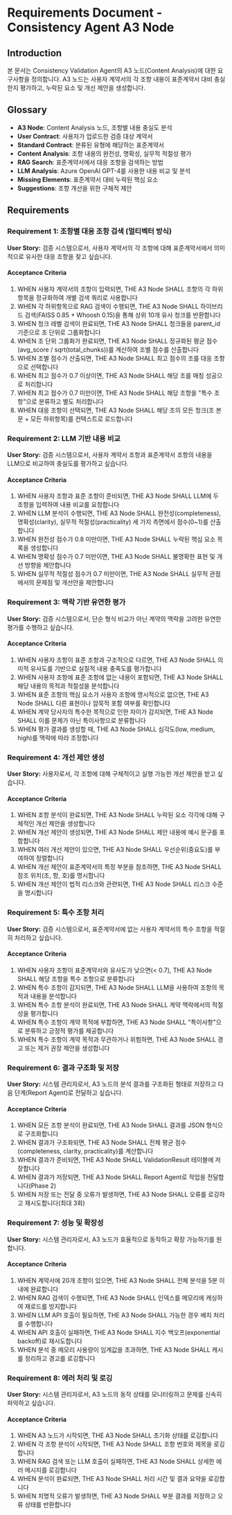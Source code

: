 # Requirements Document - Consistency Agent A3 Node

## Introduction

본 문서는 Consistency Validation Agent의 A3 노드(Content Analysis)에 대한 요구사항을 정의합니다. A3 노드는 사용자 계약서의 각 조항 내용이 표준계약서 대비 충실한지 평가하고, 누락된 요소 및 개선 제안을 생성합니다.

## Glossary

- **A3 Node**: Content Analysis 노드, 조항별 내용 충실도 분석
- **User Contract**: 사용자가 업로드한 검증 대상 계약서
- **Standard Contract**: 분류된 유형에 해당하는 표준계약서
- **Content Analysis**: 조항 내용의 완전성, 명확성, 실무적 적절성 평가
- **RAG Search**: 표준계약서에서 대응 조항을 검색하는 방법
- **LLM Analysis**: Azure OpenAI GPT-4를 사용한 내용 비교 및 분석
- **Missing Elements**: 표준계약서 대비 누락된 핵심 요소
- **Suggestions**: 조항 개선을 위한 구체적 제안

## Requirements

### Requirement 1: 조항별 대응 조항 검색 (멀티벡터 방식)

**User Story:** 검증 시스템으로서, 사용자 계약서의 각 조항에 대해 표준계약서에서 의미적으로 유사한 대응 조항을 찾고 싶습니다.

#### Acceptance Criteria

1. WHEN 사용자 계약서의 조항이 입력되면, THE A3 Node SHALL 조항의 각 하위항목을 정규화하여 개별 검색 쿼리로 사용합니다
2. WHEN 각 하위항목으로 RAG 검색이 수행되면, THE A3 Node SHALL 하이브리드 검색(FAISS 0.85 + Whoosh 0.15)을 통해 상위 10개 유사 청크를 반환합니다
3. WHEN 청크 레벨 검색이 완료되면, THE A3 Node SHALL 청크들을 parent_id 기준으로 조 단위로 그룹화합니다
4. WHEN 조 단위 그룹화가 완료되면, THE A3 Node SHALL 정규화된 평균 점수(avg_score / sqrt(total_chunks))를 계산하여 조별 점수를 산출합니다
5. WHEN 조별 점수가 산출되면, THE A3 Node SHALL 최고 점수의 조를 대응 조항으로 선택합니다
6. WHEN 최고 점수가 0.7 이상이면, THE A3 Node SHALL 해당 조를 매칭 성공으로 처리합니다
7. WHEN 최고 점수가 0.7 미만이면, THE A3 Node SHALL 해당 조항을 "특수 조항"으로 분류하고 별도 처리합니다
8. WHEN 대응 조항이 선택되면, THE A3 Node SHALL 해당 조의 모든 청크(조 본문 + 모든 하위항목)를 컨텍스트로 로드합니다

### Requirement 2: LLM 기반 내용 비교

**User Story:** 검증 시스템으로서, 사용자 계약서 조항과 표준계약서 조항의 내용을 LLM으로 비교하여 충실도를 평가하고 싶습니다.

#### Acceptance Criteria

1. WHEN 사용자 조항과 표준 조항이 준비되면, THE A3 Node SHALL LLM에 두 조항을 입력하여 내용 비교를 요청합니다
2. WHEN LLM 분석이 수행되면, THE A3 Node SHALL 완전성(completeness), 명확성(clarity), 실무적 적절성(practicality) 세 가지 측면에서 점수(0~1)를 산출합니다
3. WHEN 완전성 점수가 0.8 미만이면, THE A3 Node SHALL 누락된 핵심 요소 목록을 생성합니다
4. WHEN 명확성 점수가 0.7 미만이면, THE A3 Node SHALL 불명확한 표현 및 개선 방향을 제안합니다
5. WHEN 실무적 적절성 점수가 0.7 미만이면, THE A3 Node SHALL 실무적 관점에서의 문제점 및 개선안을 제안합니다

### Requirement 3: 맥락 기반 유연한 평가

**User Story:** 검증 시스템으로서, 단순 형식 비교가 아닌 계약의 맥락을 고려한 유연한 평가를 수행하고 싶습니다.

#### Acceptance Criteria

1. WHEN 사용자 조항이 표준 조항과 구조적으로 다르면, THE A3 Node SHALL 의미적 유사도를 기반으로 실질적 내용 충족도를 평가합니다
2. WHEN 사용자 조항에 표준 조항에 없는 내용이 포함되면, THE A3 Node SHALL 해당 내용의 목적과 적절성을 분석합니다
3. WHEN 표준 조항의 핵심 요소가 사용자 조항에 명시적으로 없으면, THE A3 Node SHALL 다른 표현이나 암묵적 포함 여부를 확인합니다
4. WHEN 계약 당사자의 특수한 목적으로 인한 차이가 감지되면, THE A3 Node SHALL 이를 문제가 아닌 특이사항으로 분류합니다
5. WHEN 평가 결과를 생성할 때, THE A3 Node SHALL 심각도(low, medium, high)를 맥락에 따라 조정합니다

### Requirement 4: 개선 제안 생성

**User Story:** 사용자로서, 각 조항에 대해 구체적이고 실행 가능한 개선 제안을 받고 싶습니다.

#### Acceptance Criteria

1. WHEN 조항 분석이 완료되면, THE A3 Node SHALL 누락된 요소 각각에 대해 구체적인 개선 제안을 생성합니다
2. WHEN 개선 제안이 생성되면, THE A3 Node SHALL 제안 내용에 예시 문구를 포함합니다
3. WHEN 여러 개선 제안이 있으면, THE A3 Node SHALL 우선순위(중요도)를 부여하여 정렬합니다
4. WHEN 개선 제안이 표준계약서의 특정 부분을 참조하면, THE A3 Node SHALL 참조 위치(조, 항, 호)를 명시합니다
5. WHEN 개선 제안이 법적 리스크와 관련되면, THE A3 Node SHALL 리스크 수준을 명시합니다

### Requirement 5: 특수 조항 처리

**User Story:** 검증 시스템으로서, 표준계약서에 없는 사용자 계약서의 특수 조항을 적절히 처리하고 싶습니다.

#### Acceptance Criteria

1. WHEN 사용자 조항이 표준계약서와 유사도가 낮으면(< 0.7), THE A3 Node SHALL 해당 조항을 특수 조항으로 분류합니다
2. WHEN 특수 조항이 감지되면, THE A3 Node SHALL LLM을 사용하여 조항의 목적과 내용을 분석합니다
3. WHEN 특수 조항 분석이 완료되면, THE A3 Node SHALL 계약 맥락에서의 적절성을 평가합니다
4. WHEN 특수 조항이 계약 목적에 부합하면, THE A3 Node SHALL "특이사항"으로 분류하고 긍정적 평가를 제공합니다
5. WHEN 특수 조항이 계약 목적과 무관하거나 위험하면, THE A3 Node SHALL 경고 또는 제거 권장 제안을 생성합니다

### Requirement 6: 결과 구조화 및 저장

**User Story:** 시스템 관리자로서, A3 노드의 분석 결과를 구조화된 형태로 저장하고 다음 단계(Report Agent)로 전달하고 싶습니다.

#### Acceptance Criteria

1. WHEN 모든 조항 분석이 완료되면, THE A3 Node SHALL 결과를 JSON 형식으로 구조화합니다
2. WHEN 결과가 구조화되면, THE A3 Node SHALL 전체 평균 점수(completeness, clarity, practicality)를 계산합니다
3. WHEN 결과가 준비되면, THE A3 Node SHALL ValidationResult 테이블에 저장합니다
4. WHEN 결과가 저장되면, THE A3 Node SHALL Report Agent로 작업을 전달합니다(Phase 2)
5. WHEN 저장 또는 전달 중 오류가 발생하면, THE A3 Node SHALL 오류를 로깅하고 재시도합니다(최대 3회)

### Requirement 7: 성능 및 확장성

**User Story:** 시스템 관리자로서, A3 노드가 효율적으로 동작하고 확장 가능하기를 원합니다.

#### Acceptance Criteria

1. WHEN 계약서에 20개 조항이 있으면, THE A3 Node SHALL 전체 분석을 5분 이내에 완료합니다
2. WHEN RAG 검색이 수행되면, THE A3 Node SHALL 인덱스를 메모리에 캐싱하여 재로드를 방지합니다
3. WHEN LLM API 호출이 필요하면, THE A3 Node SHALL 가능한 경우 배치 처리를 수행합니다
4. WHEN API 호출이 실패하면, THE A3 Node SHALL 지수 백오프(exponential backoff)로 재시도합니다
5. WHEN 분석 중 메모리 사용량이 임계값을 초과하면, THE A3 Node SHALL 캐시를 정리하고 경고를 로깅합니다

### Requirement 8: 에러 처리 및 로깅

**User Story:** 시스템 관리자로서, A3 노드의 동작 상태를 모니터링하고 문제를 신속히 파악하고 싶습니다.

#### Acceptance Criteria

1. WHEN A3 노드가 시작되면, THE A3 Node SHALL 초기화 상태를 로깅합니다
2. WHEN 각 조항 분석이 시작되면, THE A3 Node SHALL 조항 번호와 제목을 로깅합니다
3. WHEN RAG 검색 또는 LLM 호출이 실패하면, THE A3 Node SHALL 상세한 에러 메시지를 로깅합니다
4. WHEN 분석이 완료되면, THE A3 Node SHALL 처리 시간 및 결과 요약을 로깅합니다
5. WHEN 치명적 오류가 발생하면, THE A3 Node SHALL 부분 결과를 저장하고 오류 상태를 반환합니다
